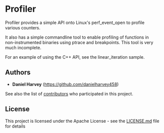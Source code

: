# Profiler

Profiler provides a simple API onto Linux's perf_event_open to profile various counters.

It also has a simple commandline tool to enable profiling of functions in non-instrumented binaries using ptrace and breakpoints. This tool is very much incomplete.

For an example of using the C++ API, see the linear_iteration sample.

## Authors

* **Daniel Harvey** (https://github.com/danielharvey458)

See also the list of [contributors](https://github.com/your/project/contributors) who participated in this project.

## License

This project is licensed under the Apache License - see the [LICENSE.md](LICENSE.md) file for details
